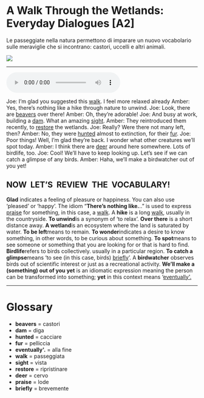 # A Walk Through the Wetlands: Everyday  Dialogues   [A2]

Le passeggiate nella natura permettono di imparare un nuovo vocabolario sulle meraviglie che si incontrano: castori, uccelli e altri animali.

![](A%20Walk%20Through%20the%20Wetlands%20Everyday%20%20Dialogues.jpg)

--------------

<div>
<audio controls autoplay>
    <source src="https:/raw.githubusercontent.com/dartie/speakup/main/2024-06/A%20Walk%20Through%20the%20Wetlands%20Everyday%20%20Dialogues.mp3" type="audio/mpeg">
</audio>
</div>


Joe: I’m glad you suggested this [walk](## "passeggiata"). I feel more relaxed already
Amber: Yes, there’s nothing like a hike through nature to unwind.
Joe: Look, there are [beavers](## "castori") over there!
Amber: Oh, they’re adorable!
Joe: And busy at work, building a [dam](## "diga"). What an amazing [sight](## "vista").
Amber: They reintroduced them recently, to [restore](## "ripristinare") the wetlands.
Joe: Really? Were there not many left, then?
Amber: No, they were [hunted](## "cacciare") almost to extinction, for their [fur](## "pelliccia").
Joe: Poor things! Well, I’m glad they’re back. I wonder what other creatures we’ll spot today.
Amber: I think there are [deer](## "cervo") around here somewhere. Lots of birdlife, too.
Joe: Cool! We’ll have to keep looking up. Let’s see if we can catch a glimpse of any birds.
Amber: Haha, we’ll make a birdwatcher out of you yet!

## NOW  LET’S  REVIEW  THE  VOCABULARY!
**Glad** indicates a feeling of pleasure or happiness. You can also use ‘pleased’ or ‘happy’.
The idiom “**There’s nothing like.**..” is used to express [praise](## "lode") for something, in this case, a [walk](## "passeggiata").
A **hike** is a long [walk](## "passeggiata"), usually in the countryside.
**To unwind**is a synonym of ‘to relax’.
**Over there** is a short distance away.
**A wetland**is an ecosystem where the land is saturated by water.
**To be left**means to remain.
**To wonder**indicates a desire to know something, in other words, to be curious about something.
**To spot**means to see someone or something that you are looking for or that is hard to find.
**Birdlife**refers to birds collectively. usually in a particular region.
**To catch a glimpse**means ‘to see (in this case, birds) [briefly](## "brevemente")’.
A **birdwatcher** observes birds out of scientific interest or just as a recreational activity.
**We’ll make a (something) out of you yet** is an idiomatic expression meaning the person can be transformed into something; **yet** in this context means ‘[eventually'.](## "alla fine")

--------------

<div style = "display:block; clear:both; page-break-after:always;"></div>

# Glossary
* **beavers** = castori
* **dam** = diga
* **hunted** = cacciare
* **fur** = pelliccia
* **eventually'.** = alla fine
* **walk** = passeggiata
* **sight** = vista
* **restore** = ripristinare
* **deer** = cervo
* **praise** = lode
* **briefly** = brevemente
